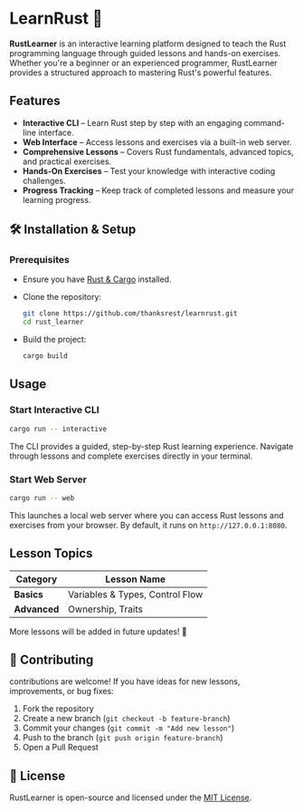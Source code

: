 # LearnRust 🚀  

**RustLearner** is an interactive learning platform designed to teach the Rust programming language through guided lessons and hands-on exercises. Whether you're a beginner or an experienced programmer, RustLearner provides a structured approach to mastering Rust's powerful features.  

## Features  

-  **Interactive CLI** – Learn Rust step by step with an engaging command-line interface.  
-  **Web Interface** – Access lessons and exercises via a built-in web server.  
-  **Comprehensive Lessons** – Covers Rust fundamentals, advanced topics, and practical exercises.  
-  **Hands-On Exercises** – Test your knowledge with interactive coding challenges.  
-  **Progress Tracking** – Keep track of completed lessons and measure your learning progress.  

## 🛠 Installation & Setup  

### Prerequisites  
- Ensure you have [Rust & Cargo](https://www.rust-lang.org/tools/install) installed.  
- Clone the repository:  

  ```sh
  git clone https://github.com/thanksrest/learnrust.git
  cd rust_learner
  ```  

- Build the project:  

  ```sh
  cargo build
  ```  

##  Usage  

### Start Interactive CLI  
```sh
cargo run -- interactive
```  
The CLI provides a guided, step-by-step Rust learning experience. Navigate through lessons and complete exercises directly in your terminal.  

### Start Web Server  
```sh
cargo run -- web
```  
This launches a local web server where you can access Rust lessons and exercises from your browser. By default, it runs on `http://127.0.0.1:8080`.  

##  Lesson Topics  

| Category | Lesson Name |
|----------|------------|
| **Basics** | Variables & Types, Control Flow |
| **Advanced** | Ownership, Traits |

More lessons will be added in future updates! 🚀  

## 🤝 Contributing  

contributions are welcome! If you have ideas for new lessons, improvements, or bug fixes:  
1. Fork the repository  
2. Create a new branch (`git checkout -b feature-branch`)  
3. Commit your changes (`git commit -m "Add new lesson"`)  
4. Push to the branch (`git push origin feature-branch`)  
5. Open a Pull Request  

## 📜 License  

RustLearner is open-source and licensed under the [MIT License](LICENSE).  

